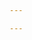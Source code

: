 ```yaml
---

---
```


<!doctype html>
<html>
<head>
<title>Fancy</title>
<link ref="stylesheet" href="/bundle.css" />
</head>
</html> 